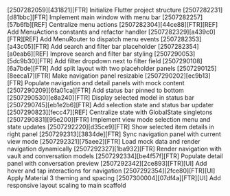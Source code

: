 [2507282059][431821][FTR] Initialize Flutter project structure
[2507282231][d81bbc][FTR] Implement main window with menu bar
[2507282257][57b6fb][REF] Centralize menu actions
[2507282304][44ce88][FTR][REF] Add MenuActions constants and refactor handler
[2507282329][a439c0][FTR][REF] Add MenuRouter to dispatch menu events
[2507282353][a43c05][FTR] Add search and filter bar placeholder
[2507282354][a0eab6][REF] Improve search and filter bar styling
[2507290053][5dc9b30][FTR] Add filter dropdown next to filter field
[2507290108][6a7bde][FTR] Add split layout with two placeholder panels
[2507290125][8eeca17][FTR] Make navigation panel resizable
[2507290202][ec9b13][FTR] Populate navigation and detail panels with mock content
[2507290209][6fa01ca][FTR] Add status bar pinned to bottom
[2507290530][e8a240][FTR] Display selected model in status bar
[2507290745][eb1e2b6][FTR] Add selection state and status bar updater
[2507290823][fecc47][REF] Centralize state with GlobalState singletons
[2507290831][95e200][FTR] Implement view mode selection menu and state updates
[2507292220][d35ce9][FTR] Show selected item details in right panel
[2507292313][3834de][FTR] Sync navigation panel with current view mode
[2507292321][75aee2][FTR] Load mock data and render navigation dynamically
[2507292327][1ba932][FTR] Render navigation with vault and conversation models
[2507292334][be4f57f][FTR] Populate detail panel with conversation preview
[2507292342][2ce893][FTR][UI] Add hover and tap interactions for navigation
[2507292354][2fce80][FTR][UI] Apply Material 3 theming and spacing
[2507300004][07df4a][FTR][UI] Add responsive layout scaling to main scaffold

